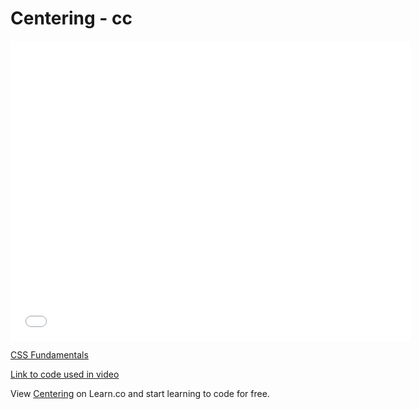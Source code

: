# Centering - cc

<iframe width="640" height="480" src="//www.youtube.com/embed/3Vl3s8OBi20?rel=0&modestbranding=1" frameborder="0" allowfullscreen></iframe><p><a href="https://www.youtube.com/watch?v=3Vl3s8OBi20">CSS Fundamentals</a></p>

[Link to code used in video][link]

<p data-visibility='hidden'>View <a href='https://learn.co/lessons/centering' title='Centering'>Centering</a> on Learn.co and start learning to code for free.</p>

[link]: https://jsfiddle.net/flatiron_school/VGue9
